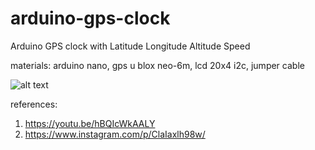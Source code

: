 # arduino-gps-clock
Arduino GPS clock with Latitude Longitude Altitude Speed

materials:
arduino nano, gps u blox neo-6m, lcd 20x4 i2c, jumper cable

![alt text](http://url/to/img.png)

references:
1. https://youtu.be/hBQIcWkAALY
2. https://www.instagram.com/p/ClaIaxlh98w/
